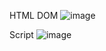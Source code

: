 HTML DOM
![image](https://user-images.githubusercontent.com/57245180/162381497-c62daca8-5024-4bd4-ad6f-7dfec85fd839.png)

Script
![image](https://user-images.githubusercontent.com/57245180/162382769-d60c955d-c161-4636-b370-430a54be6492.png)
